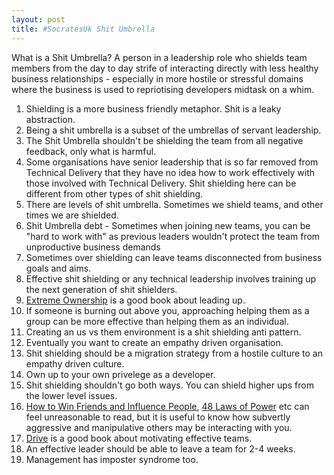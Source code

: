 ```yaml
---
layout: post
title: #SocratesUk Shit Umbrella
---
```


What is a Shit Umbrella?
A person in a leadership role who shields team members from the day to day strife of interacting directly with less healthy business relationships - especially in more hostile or stressful domains where the business is used to repriotising developers midtask on a whim.

1. Shielding is a more business friendly metaphor. Shit is a leaky abstraction.
1. Being a shit umbrella is a subset of the umbrellas of servant leadership.
1. The Shit Umbrella shouldn't be shielding the team from all negative feedback, only what is harmful.
1. Some organisations have senior leadership that is so far removed from Technical Delivery that they have no idea how to work effectively with those involved with Technical Delivery. Shit shielding here can be different from other types of shit shielding.
1. There are levels of shit umbrella. Sometimes we shield teams, and other times we are shielded.
1. Shit Umbrella debt - Sometimes when joining new teams, you can be "hard to work with" as previous leaders wouldn't protect the team from unproductive business demands
1. Sometimes over shielding can leave teams disconnected from business goals and aims.
1. Effective shit shielding or any technical leadership involves training up the next generation of shit shielders.
1. [Extreme Ownership](https://www.goodreads.com/book/show/23848190-extreme-ownership) is a good book about leading up.
1. If someone is burning out above you, approaching helping them as a group can be more effective than helping them as an individual.
1. Creating an us vs them environment is a shit shielding anti pattern.
1. Eventually you want to create an empathy driven organisation.
1. Shit shielding should be a migration strategy from a hostile culture to an empathy driven culture.
1. Own up to your own privelege as a developer.
1. Shit shielding shouldn't go both ways. You can shield higher ups from the lower level issues.
1. [How to Win Friends and Influence People](https://www.goodreads.com/book/show/4865.How_to_Win_Friends_and_Influence_People?from_search=true), [48 Laws of Power](https://www.goodreads.com/book/show/1303.The_48_Laws_of_Power?from_search=true) etc can feel unreasonable to read, but it is useful to know how subvertly aggressive and manipulative others may be interacting with you.
1. [Drive](https://www.goodreads.com/book/show/6452796-drive?from_search=true) is a good book about motivating effective teams.
1. An effective leader should be able to leave a team for 2-4 weeks.
1. Management has imposter syndrome too.
